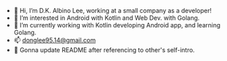 - 👋 Hi, I’m D.K. Albino Lee, working at a small company as a developer!
- 👀 I’m interested in Android with Kotlin and Web Dev. with Golang.
- 🌱 I’m currently working with Kotlin developing Android app, and learning Golang.
- 📫 donglee95.14@gmail.com
- 📝 Gonna update README after referencing to other's self-intro.
<!---
dk-albino-lee/dk-albino-lee is a ✨ special ✨ repository because its `README.md` (this file) appears on your GitHub profile.
You can click the Preview link to take a look at your changes.
--->
